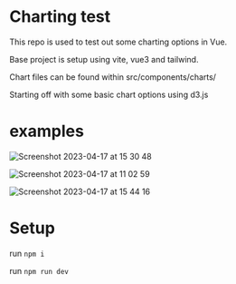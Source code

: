 # Charting test


This repo is used to test out some charting options in Vue. 

Base project is setup using vite, vue3 and tailwind.

Chart files can be found within src/components/charts/ 

Starting off with some basic chart options using d3.js

# examples

![Screenshot 2023-04-17 at 15 30 48](https://user-images.githubusercontent.com/13380603/232517602-bcf40094-43a1-477f-9662-c2872c9656ea.png)


![Screenshot 2023-04-17 at 11 02 59](https://user-images.githubusercontent.com/13380603/232453295-99665421-7616-4d2f-a8ea-dca6f7ad113f.png)


![Screenshot 2023-04-17 at 15 44 16](https://user-images.githubusercontent.com/13380603/232521345-c6d65775-74ef-4ea0-8eb0-240312b4a470.png)


# Setup 
run `npm i` 

run `npm run dev` 

